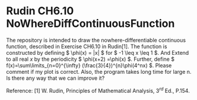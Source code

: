 # Rudin CH6.10 NoWhereDiffContinuousFunction
The repository is intended to draw the nowhere-differentiable continuous function, described in Exercise CH6.10 in Rudin[1]. The function is constructed by defining $ \phi(x) = |x| $ for $ -1 \leq x \leq 1 $. And Extend to all real $x$ by the periodicity $ \phi(x+2) =\phi(x) $. Further, define $ f(x)=\sum\limits_{n=0}^{\infty} (\frac{3}{4})^{n}\phi(4^nx) $.
Please comment if my plot is correct.
Also, the program takes long time for large n. Is there any way that we can improve it?

Reference:
[1] W. Rudin, Principles of Mathematical Analysis, $3^{rd}$ Ed., P.154.
